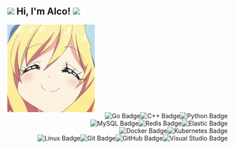 <h2><img src="https://cdn.staticaly.com/gh/ElainaFanBoy/picx-images-hosting@master/20230719/1.gif" width="50"> Hi, I'm Alco! <img src="https://cdn.staticaly.com/gh/ElainaFanBoy/picx-images-hosting@master/20230719/1.gif" width="50"></h2>
<div align='right' style="display: flex; flex-direction: column;">
  <img src="https://github.com/Kidr1cE/Kidr1cE.github.io/blob/main/images/face.jpg?raw=true" width="200" height="200" alt="Kidr1cE's face">
  
  <div style="display: flex; justify-content: flex-end;">
    <img src="https://img.shields.io/badge/Go-00ADD8?logo=go&logoColor=fff&style=flat" alt="Go Badge">
    <img src="https://img.shields.io/badge/C%2B%2B-00599C?logo=cplusplus&logoColor=fff&style=flat" alt="C++ Badge">
    <img src="https://img.shields.io/badge/Python-3776AB?logo=python&logoColor=fff&style=flat" alt="Python Badge">
  </div>

  <div style="display: flex; justify-content: flex-end;">
    <img src="https://img.shields.io/badge/MySQL-4479A1?logo=mysql&logoColor=fff&style=flat" alt="MySQL Badge">
    <img src="https://img.shields.io/badge/Redis-DC382D?logo=redis&logoColor=fff&style=flat" alt="Redis Badge">
    <img src="https://img.shields.io/badge/Elastic-005571?logo=elastic&logoColor=fff&style=flat" alt="Elastic Badge">
  </div>

  <div style="display: flex; justify-content: flex-end;">
    <img src="https://img.shields.io/badge/Docker-2496ED?logo=docker&logoColor=fff&style=flat" alt="Docker Badge">
    <img src="https://img.shields.io/badge/Kubernetes-326CE5?logo=kubernetes&logoColor=fff&style=flat" alt="Kubernetes Badge">
  </div>

  <div style="display: flex; justify-content: flex-end;">
    <img src="https://img.shields.io/badge/Linux-FCC624?logo=linux&logoColor=000&style=flat" alt="Linux Badge">
    <img src="https://img.shields.io/badge/Git-F05032?logo=git&logoColor=fff&style=flat" alt="Git Badge">
    <img src="https://img.shields.io/badge/GitHub-181717?logo=github&logoColor=fff&style=flat" alt="GitHub Badge">
    <img src="https://img.shields.io/badge/Visual%20Studio-5C2D91?logo=visualstudio&logoColor=fff&style=flat" alt="Visual Studio Badge">
  </div>
</div>
